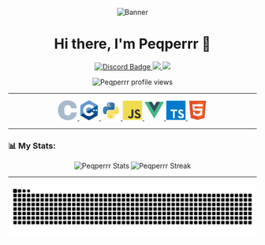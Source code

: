 <!-- Banner -->
<p align="center">
  <img src="https://github.com/Peqperrr/Peqperrr/blob/main/IMG_6696.gif?raw=true" alt="Banner" width="80%" />
</p>

<h1 align="center">Hi there, I'm Peqperrr 👋</h1>

<p align="center"> 
  <a href="https://discord.com/users/592823845673631936">
    <img src="https://img.shields.io/badge/Discord-Peqperrr%237777-5865F2?logo=discord&logoColor=white&style=for-the-badge" alt="Discord Badge" />
     <img src="https://img.shields.io/badge/Linux-FCC624?style=for-the-badge&logo=linux&logoColor=black" />
      <img src="https://img.shields.io/badge/Kali_Linux-557C94?style=for-the-badge&logo=kali-linux&logoColor=white" />
</a>      
<p align="center"> 
  
  </a>
  <img src="https://komarev.com/ghpvc/?username=Peqperrr&label=Profile%20Views&color=00ff00&style=flat-square" alt="Peqperrr profile views" />
<p  
  
</p>

---

<p align="center">
  <a href="https://www.cprogramming.com/" target="_blank" rel="noreferrer">
    <img src="https://raw.githubusercontent.com/devicons/devicon/master/icons/c/c-original.svg" alt="C" width="40" height="40"/>
  </a>
  <a href="https://www.w3schools.com/cpp/" target="_blank" rel="noreferrer">
    <img src="https://raw.githubusercontent.com/devicons/devicon/master/icons/cplusplus/cplusplus-original.svg" alt="C++" width="40" height="40"/>
  </a>
  <a href="https://www.python.org" target="_blank" rel="noreferrer">
    <img src="https://raw.githubusercontent.com/devicons/devicon/master/icons/python/python-original.svg" alt="Python" width="40" height="40"/>
  </a>
  <a href="https://developer.mozilla.org/en-US/docs/Web/JavaScript" target="_blank" rel="noreferrer">
    <img src="https://raw.githubusercontent.com/devicons/devicon/master/icons/javascript/javascript-original.svg" alt="JavaScript" width="40" height="40"/>
  </a>
  <a href="https://vuejs.org/" target="_blank" rel="noreferrer">
    <img src="https://raw.githubusercontent.com/devicons/devicon/master/icons/vuejs/vuejs-original.svg" alt="Vue" width="40" height="40"/>
  </a>
  <a href="https://www.typescriptlang.org/" target="_blank" rel="noreferrer">
    <img src="https://raw.githubusercontent.com/devicons/devicon/master/icons/typescript/typescript-original.svg" alt="TypeScript" width="40" height="40"/>
  </a>
  <a href="https://developer.mozilla.org/en-US/docs/Web/HTML" target="_blank" rel="noreferrer">
    <img src="https://raw.githubusercontent.com/devicons/devicon/master/icons/html5/html5-original.svg" alt="HTML" width="40" height="40"/>
  </a>
</p>


---


### 📊 My Stats:

<p align="center">
  <img src="https://github-readme-stats.vercel.app/api?username=Peqperrr&show_icons=true&locale=en&theme=tokyonight" alt="Peqperrr Stats" height="180"/>
  <img src="https://github-readme-streak-stats.herokuapp.com/?user=Peqperrr&theme=tokyonight" alt="Peqperrr Streak" height="180"/>
</p>

---

<p align="center">
  <img src="https://raw.githubusercontent.com/Peqperrr/Peqperrr/output/github-contribution-grid-snake-dark.svg" alt="Contribution Snake" />
</p>
